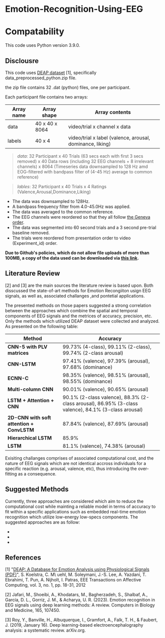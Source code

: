 # Emotion-Recognition-Using-EEG

# Compatability

This code uses Python version 3.9.0.

## Disclousre

This code uses [DEAP dataset](https://www.eecs.qmul.ac.uk/mmv/datasets/deap/) [1], specifically data_preprocessed_python.zip file. 

the zip file contains 32 .dat (python) files, one per participant.

Each participant file contains two arrays:

| Array name | Array shape | Array contents |
|------------|--------------|----------------|
| data       | 40 x 40 x 8064 | video/trial x channel x data |
| labels      | 40 x 4        | video/trial x label (valence, arousal, dominance, liking) |

> *data*: 32 Participant x 40 Trials (63 secs each with first 3 secs removed) x 40 Data rows (including 32 EEG channels + 8 irrelevant channels) x 8064 (Timeseries data downsampled to 128 Hz amd EOG-filtered with bandpass filter of (4-45 Hz) average to common reference)

> *lables*: 32 Participant x 40 Trials x 4 Ratings (Valence,Arousal,Dominance,Liking)


- The data was downsampled to 128Hz.
- A bandpass frequency filter from 4.0-45.0Hz was applied.
- The data was averaged to the common reference.
- The EEG channels were reordered so that they all follow [the Geneva order](https://www.eecs.qmul.ac.uk/mmv/datasets/deap/readme.html).
- The data was segmented into 60 second trials and a 3 second pre-trial baseline removed.
- The trials were reordered from presentation order to video (Experiment_id) order.

**Due to Github's policies, which do not allow file uploads of more than 100MB, a copy of the data used can be downloaded via [this link](https://drive.google.com/file/d/1cBV6at_F2mPWIXKnRT1AQKSySZX7bnT3/view?usp=drive_link).**

## Literature Review

[2] and [3] are the main sources the literature review is based upon. Both disscussed the state-of-art methods for Emotion Recongiiton usign EEG signals, as well as, associated challanges ,and pontetial applications.

The presented methods on those papers suggested a strong correlation between the approaches which combine the spatial and temporal components of EEG signals and the metrices of accuracy, precision, etc. Only the methods which utilized DEAP dataset were collected and analyzed. As presented on the following table:

| Method                                       | Accuracy          |
|---------------------------------------------|-------------------|
| **CNN-5 with PLV matrices**             | 99.73% (4-class), 99.11% (2-class), 99.74% (2-class arousal)  |
| **CNN-LSTM** | 97.41% (valence), 97.39% (arousal), 97.68% (dominance)  |
| **ECNN-C**               | 98.35% (valence), 98.51% (arousal), 98.55% (dominance) |
| **Multi-column CNN**         | 90.01% (valence), 90.65% (arousal)   |
| **LSTM + Attention + CNN** | 90.1% (2-class valence), 88.3% (2-class arousal), 86.95% (3-class valence), 84.1% (3-class arousal)|
| **2D-CNN with soft attention + ConvLSTM**   | 87.84% (valence), 87.69% (arousal)   |
| **Hierarchical LSTM**   | 85.9%   |
| **LSTM**      | 81.1% (valence), 74.38% (arousal)  |

Exisiting challanges comprises of associated computational cost, and the nature of EEG signals which are not identical accross individuals for a specific reaction (e.g. arousal, valence, etc), thus introducing the over-fitting as a consequence.

## Suggested Methods

Currently, three approaches are considered which aim to reduce the computational cost while mainting a reliable model in terms of accuracy to fit within a specific applications such as embedded real-time emotion recognition which utilize low-energy low-specs components. The suggested approaches are as follow:

-
-
-

## References

[1] "[DEAP: A Database for Emotion Analysis using Physiological Signals (PDF)](https://www.eecs.qmul.ac.uk/mmv/datasets/deap/doc/tac_special_issue_2011.pdf)", S. Koelstra, C. M\ uehl, M. Soleymani, J.-S. Lee, A. Yazdani, T. Ebrahimi, T. Pun, A. Nijholt, I. Patras, EEE Transactions on Affective Computing, vol. 3, no. 1, pp. 18-31, 2012

[2] Jafari, M., Shoeibi, A., Khodatars, M., Bagherzadeh, S., Shalbaf, A., García, D. L., Gorriz, J. M., & Acharya, U. R. (2023). Emotion recognition in EEG signals using deep learning methods: A review. Computers in Biology and Medicine, 165, 107450.

[3] Roy, Y., Banville, H., Albuquerque, I., Gramfort, A., Falk, T. H., & Faubert, J. (2019, January 16). Deep learning-based electroencephalography analysis: a systematic review. arXiv.org.
